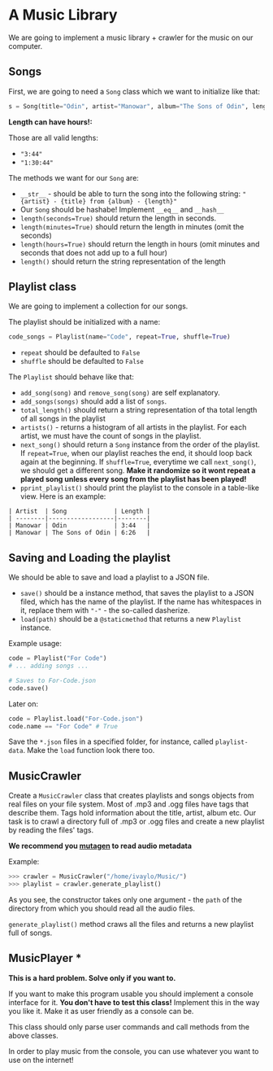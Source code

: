 # A Music Library

We are going to implement a music library + crawler for the music on our computer.

## Songs

First, we are going to need a `Song` class which we want to initialize like that:

```python
s = Song(title="Odin", artist="Manowar", album="The Sons of Odin", length="3:44")
```

**Length can have hours!:**

Those are all valid lengths:

* `"3:44"`
* `"1:30:44"`


The methods we want for our `Song` are:

* `__str__` - should be able to turn the song into the following string: `"{artist} - {title} from {album} - {length}"`
* Our `Song` should be hashabe! Implement `__eq__` and `__hash__`
* `length(seconds=True)` should return the length in seconds.
* `length(minutes=True)` should return the length in minutes (omit the seconds)
* `length(hours=True)` should return the length in hours (omit minutes and seconds that does not add up to a full hour)
* `length()` should return the string representation of the length

## Playlist class

We are going to implement a collection for our songs.

The playlist should be initialized with a name:

```python
code_songs = Playlist(name="Code", repeat=True, shuffle=True)
```

* `repeat` should be defaulted to `False`
* `shuffle` should be defaulted to `False`

The `Playlist` should behave like that:

* `add_song(song)` and `remove_song(song)` are self explanatory.
* `add_songs(songs)` should add a list of `songs`.
* `total_length()` should return a string representation of tha total length of all songs in the playlist
* `artists()` - returns a histogram of all artists in the playlist. For each artist, we must have the count of songs in the playlist.
* `next_song()` should return a `Song` instance from the order of the playlist. If `repeat=True`, when our playlist reaches the end, it should loop back again at the beginning. If `shuffle=True`, everytime we call `next_song()`, we should get a different song. **Make it randomize so it wont repeat a played song unless every song from the playlist has been played!**
* `pprint_playlist()` should print the playlist to the console in a table-like view. Here is an example:

```
| Artist  | Song             | Length |
| --------|------------------|--------|
| Manowar | Odin             | 3:44   |
| Manowar | The Sons of Odin | 6:26   |
```

## Saving and Loading the playlist

We should be able to save and load a playlist to a JSON file.

* `save()` should be a instance method, that saves the playlist to a JSON filed, which has the name of the playlist. If the name has whitespaces in it, replace them with `"-"` - the so-called dasherize.
* `load(path)` should be a `@staticmethod` that returns a new `Playlist` instance.

Example usage:

```python
code = Playlist("For Code")
# ... adding songs ...

# Saves to For-Code.json
code.save()
```

Later on:

```python
code = Playlist.load("For-Code.json")
code.name == "For Code" # True
```

Save the `*.json` files in a specified folder, for instance, called `playlist-data`. Make the `load` function look there too.

## MusicCrawler

Create a `MusicCrawler` class that creates playlists and songs objects from real files on your file system. Most of .mp3 and .ogg files have tags that describe them. Tags hold information about the title, artist, album etc. Our task is to crawl a directory full of .mp3 or .ogg files and create a new playlist by reading the files' tags.

__We recommend you [mutagen](http://mutagen.readthedocs.org/en/latest/#) to read audio metadata__

Example:

```python
>>> crawler = MusicCrawler("/home/ivaylo/Music/")
>>> playlist = crawler.generate_playlist()
```

As you see, the constructor takes only one argument - the `path` of the directory from which you should read all the audio files.

`generate_playlist()` method craws all the files and returns a new playlist full of songs.

## MusicPlayer *

**This is a hard problem. Solve only if you want to.**

If you want to make this program usable you should implement a console interface for it. __You don't have to test this class!__ Implement this in the way you like it. Make it as user friendly as a console can be. 

This class should only parse user commands and call methods from the above classes.

In order to play music from the console, you can use whatever you want to use on the internet!
